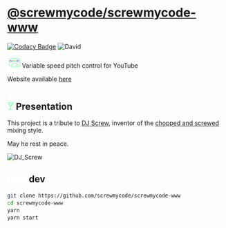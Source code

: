 # [@screwmycode/screwmycode-www](https://github.com/screwmycode/screwmycode-www)

[![Codacy Badge](https://app.codacy.com/project/badge/Grade/1feb3b756c714c739642d64c93022bf6)](https://www.codacy.com/gh/screwmycode/screwmycode-www?utm_source=github.com&amp;utm_medium=referral&amp;utm_content=screwmycode/screwmycode-www&amp;utm_campaign=Badge_Grade)
![David](https://img.shields.io/david/screwmycode/screwmycode-www)

<img width="30px" src="src/components/icons/SCRW_KSET.svg" />
Variable speed pitch control for YouTube

Website available [here](https://screwmycode.in/)

## <img width="15px" src="src/components/icons/SCRW_CHAMP.svg" /> Presentation

This project is a tribute to [DJ Screw](https://en.wikipedia.org/wiki/DJ_Screw),
inventor of the
[chopped and screwed](https://en.wikipedia.org/wiki/Chopped_and_screwed) mixing style.

May he rest in peace.

![DJ_Screw](https://upload.wikimedia.org/wikipedia/en/7/7d/DJ_Screw.jpeg)

## <img height="15px" src="src/components/icons/SCRW_SHARE_TXT.svg" /> dev

```bash
git clone https://github.com/screwmycode/screwmycode-www
cd screwmycode-www
yarn
yarn start
```
